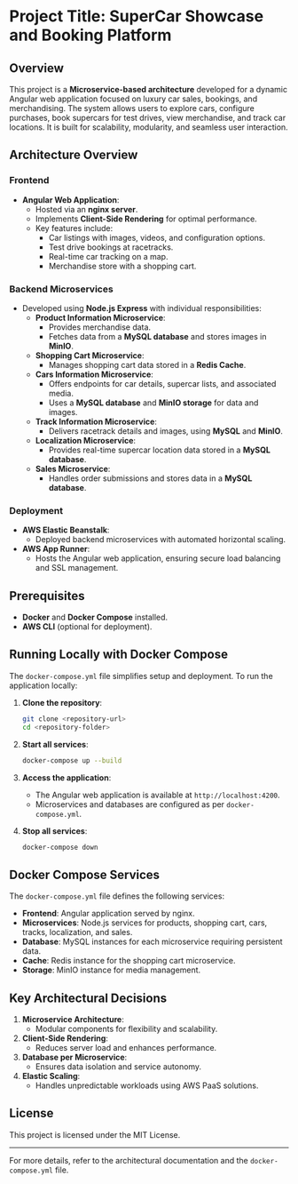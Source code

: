 # Project Title: SuperCar Showcase and Booking Platform

## Overview

This project is a **Microservice-based architecture** developed for a dynamic Angular web application focused on luxury car sales, bookings, and merchandising. The system allows users to explore cars, configure purchases, book supercars for test drives, view merchandise, and track car locations. It is built for scalability, modularity, and seamless user interaction.

## Architecture Overview

### **Frontend**
- **Angular Web Application**:
  - Hosted via an **nginx server**.
  - Implements **Client-Side Rendering** for optimal performance.
  - Key features include:
    - Car listings with images, videos, and configuration options.
    - Test drive bookings at racetracks.
    - Real-time car tracking on a map.
    - Merchandise store with a shopping cart.

### **Backend Microservices**
- Developed using **Node.js Express** with individual responsibilities:
  - **Product Information Microservice**:
    - Provides merchandise data.
    - Fetches data from a **MySQL database** and stores images in **MinIO**.
  - **Shopping Cart Microservice**:
    - Manages shopping cart data stored in a **Redis Cache**.
  - **Cars Information Microservice**:
    - Offers endpoints for car details, supercar lists, and associated media.
    - Uses a **MySQL database** and **MinIO storage** for data and images.
  - **Track Information Microservice**:
    - Delivers racetrack details and images, using **MySQL** and **MinIO**.
  - **Localization Microservice**:
    - Provides real-time supercar location data stored in a **MySQL database**.
  - **Sales Microservice**:
    - Handles order submissions and stores data in a **MySQL database**.

### **Deployment**
- **AWS Elastic Beanstalk**:
  - Deployed backend microservices with automated horizontal scaling.
- **AWS App Runner**:
  - Hosts the Angular web application, ensuring secure load balancing and SSL management.

## Prerequisites

- **Docker** and **Docker Compose** installed.
- **AWS CLI** (optional for deployment).

## Running Locally with Docker Compose

The `docker-compose.yml` file simplifies setup and deployment. To run the application locally:

1. **Clone the repository**:
   ```bash
   git clone <repository-url>
   cd <repository-folder>
   ```

2. **Start all services**:
   ```bash
   docker-compose up --build
   ```

3. **Access the application**:
   - The Angular web application is available at `http://localhost:4200`.
   - Microservices and databases are configured as per `docker-compose.yml`.

4. **Stop all services**:
   ```bash
   docker-compose down
   ```

## Docker Compose Services

The `docker-compose.yml` file defines the following services:
- **Frontend**: Angular application served by nginx.
- **Microservices**: Node.js services for products, shopping cart, cars, tracks, localization, and sales.
- **Database**: MySQL instances for each microservice requiring persistent data.
- **Cache**: Redis instance for the shopping cart microservice.
- **Storage**: MinIO instance for media management.

## Key Architectural Decisions

1. **Microservice Architecture**:
   - Modular components for flexibility and scalability.
2. **Client-Side Rendering**:
   - Reduces server load and enhances performance.
3. **Database per Microservice**:
   - Ensures data isolation and service autonomy.
4. **Elastic Scaling**:
   - Handles unpredictable workloads using AWS PaaS solutions.

## License

This project is licensed under the MIT License.

---

For more details, refer to the architectural documentation and the `docker-compose.yml` file.